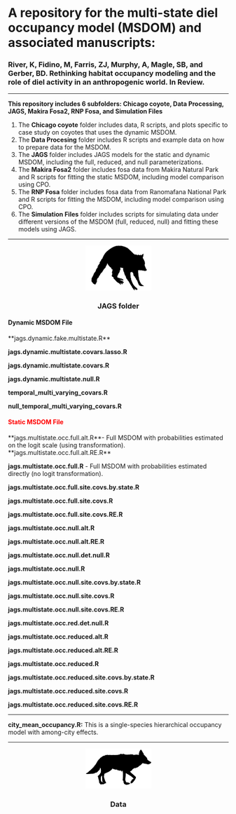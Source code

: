 
# **A repository for the multi-state diel occupancy model (MSDOM) and associated manuscripts:** 

### River, K, Fidino, M, Farris, ZJ, Murphy, A, Magle, SB, and Gerber, BD. Rethinking habitat occupancy modeling and the role of diel activity in an anthropogenic world. In Review.
---


**This repository includes 6 subfolders: Chicago coyote, Data Processing, JAGS, Makira Fosa2, RNP Fosa, and Simulation Files**
1) The **Chicago coyote** folder includes data, R scripts, and plots specific to case study on coyotes that uses the dynamic MSDOM.
2) The **Data Procesing** folder includes R scripts and example data on how to prepare data for the MSDOM.
3) The **JAGS** folder includes JAGS models for the static and dynamic MSDOM, including the full, reduced, and null parameterizations.
4) The **Makira Fosa2** folder includes fosa data from Makira Natural Park and R scripts for fitting the static MSDOM, including model comparison using CPO.
5) The **RNP Fosa** folder includes fosa data from Ranomafana National Park and R scripts for fitting the MSDOM, including model comparison using CPO.
6) The **Simulation Files** folder includes scripts for simulating data under different versions of the MSDOM (full, reduced, null) and fitting these models using JAGS.

---

<div align="center"><img width="150" height="auto" src="raccoon.jpg" alt="A silhouette of a raccoon." /></div>

<div align="center"> <h3>JAGS folder</h3> </div>
<div align="left"> <h4>Dynamic MSDOM File</h4> </div>
**jags.dynamic.fake.multistate.R**

**jags.dynamic.multistate.covars.lasso.R**

**jags.dynamic.multistate.covars.R**

**jags.dynamic.multistate.null.R**

**temporal_multi_varying_covars.R**

**null_temporal_multi_varying_covars.R**

<div align="left"> <h4><span style="color:red">Static MSDOM File</span></h4> </div>
**jags.multistate.occ.full.alt.R**- Full MSDOM with probabilities estimated on the logit scale (using transformation).
**jags.multistate.occ.full.alt.RE.R**

**jags.multistate.occ.full.R** - Full MSDOM with probabilities estimated directly (no logit transformation).

**jags.multistate.occ.full.site.covs.by.state.R**

**jags.multistate.occ.full.site.covs.R**  

**jags.multistate.occ.full.site.covs.RE.R**         

**jags.multistate.occ.null.alt.R**

**jags.multistate.occ.null.alt.RE.R**

**jags.multistate.occ.null.det.null.R**

**jags.multistate.occ.null.R**

**jags.multistate.occ.null.site.covs.by.state.R**

**jags.multistate.occ.null.site.covs.R**

**jags.multistate.occ.null.site.covs.RE.R**

**jags.multistate.occ.red.det.null.R**

**jags.multistate.occ.reduced.alt.R**

**jags.multistate.occ.reduced.alt.RE.R**

**jags.multistate.occ.reduced.R**

**jags.multistate.occ.reduced.site.covs.by.state.R**

**jags.multistate.occ.reduced.site.covs.R**     

**jags.multistate.occ.reduced.site.covs.RE.R**



---


**city_mean_occupancy.R:** This is a single-species hierarchical occupancy model with among-city effects.

---

<div align="center"><img width="150" height="auto" src="coyote.jpg" alt="A silhouette of a coyote." /></div>

<div align="center"> <h3>Data</h3> </div>
